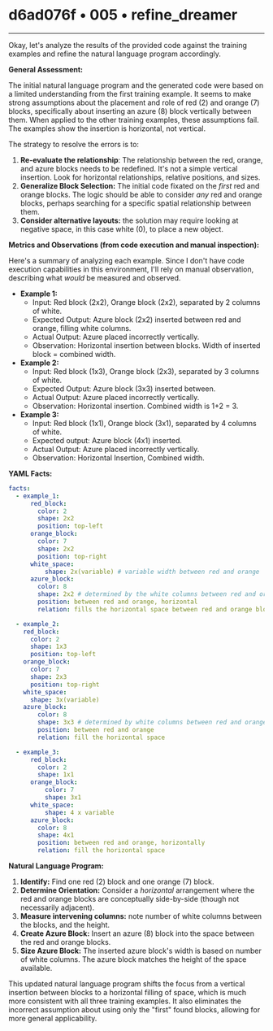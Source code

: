 # d6ad076f • 005 • refine_dreamer

---
Okay, let's analyze the results of the provided code against the training examples and refine the natural language program accordingly.

**General Assessment:**

The initial natural language program and the generated code were based on a limited understanding from the first training example. It seems to make strong assumptions about the placement and role of red (2) and orange (7) blocks, specifically about inserting an azure (8) block vertically between them. When applied to the other training examples, these assumptions fail.
The examples show the insertion is horizontal, not vertical.

The strategy to resolve the errors is to:

1.  **Re-evaluate the relationship**: The relationship between the red, orange, and azure blocks needs to be redefined. It's not a simple vertical insertion. Look for horizontal relationships, relative positions, and sizes.
2.  **Generalize Block Selection:** The initial code fixated on the *first* red and orange blocks. The logic should be able to consider *any* red and orange blocks, perhaps searching for a specific spatial relationship between them.
3. **Consider alternative layouts:** the solution may require looking at negative space, in this case white (0), to place a new object.

**Metrics and Observations (from code execution and manual inspection):**

Here's a summary of analyzing each example. Since I don't have code execution capabilities in this environment, I'll rely on manual observation, describing what *would* be measured and observed.

*   **Example 1:**
    *   Input: Red block (2x2), Orange block (2x2), separated by 2 columns of white.
    *   Expected Output: Azure block (2x2) inserted between red and orange, filling white columns.
    *   Actual Output: Azure placed incorrectly vertically.
    *   Observation: Horizontal insertion between blocks. Width of inserted block = combined width.
*   **Example 2:**
    *   Input: Red block (1x3), Orange block (2x3), separated by 3 columns of white.
    *   Expected Output: Azure block (3x3) inserted between.
    *   Actual Output: Azure placed incorrectly vertically.
    *   Observation: Horizontal insertion. Combined width is 1+2 = 3.
*   **Example 3:**
    *   Input: Red block (1x1), Orange block (3x1), separated by 4 columns of white.
    *   Expected output: Azure block (4x1) inserted.
    *   Actual Output: Azure placed incorrectly vertically.
    *   Observation: Horizontal Insertion, Combined width.

**YAML Facts:**

```yaml
facts:
  - example_1:
      red_block:
        color: 2
        shape: 2x2
        position: top-left
      orange_block:
        color: 7
        shape: 2x2
        position: top-right
      white_space:
          shape: 2x(variable) # variable width between red and orange
      azure_block:
        color: 8
        shape: 2x2 # determined by the white columns between red and orange
        position: between red and orange, horizontal
        relation: fills the horizontal space between red and orange blocks

  - example_2:
    red_block:
      color: 2
      shape: 1x3
      position: top-left
    orange_block:
      color: 7
      shape: 2x3
      position: top-right
    white_space:
      shape: 3x(variable)
    azure_block:
        color: 8
        shape: 3x3 # determined by white columns between red and orange,
        position: between red and orange
        relation: fill the horizontal space

  - example_3:
      red_block:
        color: 2
        shape: 1x1
      orange_block:
          color: 7
          shape: 3x1
      white_space:
          shape: 4 x variable
      azure_block:
        color: 8
        shape: 4x1
        position: between red and orange, horizontally
        relation: fill the horizontal space
```

**Natural Language Program:**

1.  **Identify:** Find one red (2) block and one orange (7) block.
2.  **Determine Orientation:** Consider a *horizontal* arrangement where the red and orange blocks are conceptually side-by-side (though not necessarily adjacent).
3. **Measure intervening columns:** note number of white columns between the blocks, and the height.
4.  **Create Azure Block:** Insert an azure (8) block into the space between the red and orange blocks.
5.  **Size Azure Block:** The inserted azure block's width is based on number of white columns. The azure block matches the height of the space available.

This updated natural language program shifts the focus from a vertical insertion between blocks to a horizontal filling of space, which is much more consistent with all three training examples. It also eliminates the incorrect assumption about using only the "first" found blocks, allowing for more general applicability.

